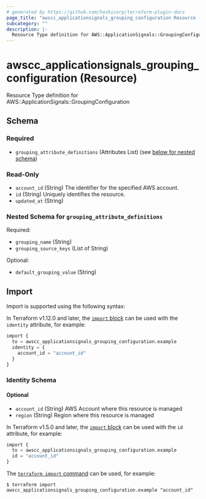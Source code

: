 ```yaml
---
# generated by https://github.com/hashicorp/terraform-plugin-docs
page_title: "awscc_applicationsignals_grouping_configuration Resource - terraform-provider-awscc"
subcategory: ""
description: |-
  Resource Type definition for AWS::ApplicationSignals::GroupingConfiguration
---
```


# awscc_applicationsignals_grouping_configuration (Resource)

Resource Type definition for AWS::ApplicationSignals::GroupingConfiguration



<!-- schema generated by tfplugindocs -->
## Schema

### Required

- `grouping_attribute_definitions` (Attributes List) (see [below for nested schema](#nestedatt--grouping_attribute_definitions))

### Read-Only

- `account_id` (String) The identifier for the specified AWS account.
- `id` (String) Uniquely identifies the resource.
- `updated_at` (String)

<a id="nestedatt--grouping_attribute_definitions"></a>
### Nested Schema for `grouping_attribute_definitions`

Required:

- `grouping_name` (String)
- `grouping_source_keys` (List of String)

Optional:

- `default_grouping_value` (String)

## Import

Import is supported using the following syntax:

In Terraform v1.12.0 and later, the [`import` block](https://developer.hashicorp.com/terraform/language/import) can be used with the `identity` attribute, for example:

```terraform
import {
  to = awscc_applicationsignals_grouping_configuration.example
  identity = {
    account_id = "account_id"
  }
}
```

<!-- schema generated by tfplugindocs -->
### Identity Schema


#### Optional

- `account_id` (String) AWS Account where this resource is managed
- `region` (String) Region where this resource is managed

In Terraform v1.5.0 and later, the [`import` block](https://developer.hashicorp.com/terraform/language/import) can be used with the `id` attribute, for example:

```terraform
import {
  to = awscc_applicationsignals_grouping_configuration.example
  id = "account_id"
}
```

The [`terraform import` command](https://developer.hashicorp.com/terraform/cli/commands/import) can be used, for example:

```shell
$ terraform import awscc_applicationsignals_grouping_configuration.example "account_id"
```
